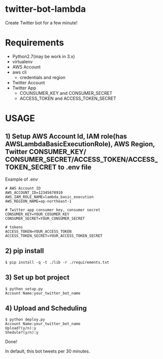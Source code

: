 # twitter-bot-lambda

Create Twitter bot for a few minute!

# Requirements

- Python2.7(may be work in 3.x)
- virtualenv
- AWS Account
- aws cli
  - credentials and region
- Twitter Account
- Twitter App
  - COUNSUMER_KEY and CONSUMER_SECRET
  - ACCESS_TOKEN and ACCESS_TOKEN_SECRET

# USAGE

## 1) Setup AWS Account Id, IAM role(has AWSLambdaBasicExecutionRole), AWS Region, Twitter CONSUMER_KEY/ CONSUMER_SECRET/ACCESS_TOKEN/ACCESS_TOKEN_SECRET to .env file

Example of .env

```
# AWS Account ID
AWS_ACCOUNT_ID=12345678910
AWS_IAM_ROLE_NAME=lambda_basic_execution
AWS_REGION_NAME=ap-northeast-1

# Twitter app consumer key, consumer secret
CONSUMER_KEY=YOUR_COSUMER_KEY
CONSUMER_SECRET=YOUR_CONSUMER_SECRET

# tokens
ACCESS_TOKEN=YOUR_ACCESS_TOKEN
ACCESS_TOKEN_SECRET=YOUR_ACCESS_TOKEN_SECRET

```

## 2) pip install

```
$ pip install -q -t ./lib -r ./requirements.txt
```

## 3) Set up bot project

```
$ python setup.py
Account Name:your_twitter_bot_name
```

## 4) Upload and Scheduling

```
$ python deploy.py
Account Name:your_twitter_bot_name
Upload?(y/n):y
Shedule?(y/n):y
```

Done!

In default, this bot tweets per 30 minutes.

